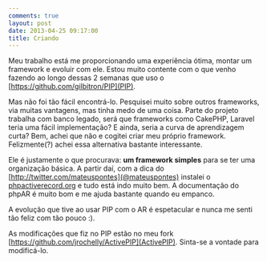 ```yaml
---
comments: true
layout: post
date: 2013-04-25 09:17:00
title: Criando
---
```


Meu trabalho está me proporcionando uma experiência ótima, montar um framework e evoluir com ele. Estou muito contente com o que venho fazendo ao longo dessas 2 semanas que uso o [https://github.com/gilbitron/PIP](PIP).

Mas não foi tão fácil encontrá-lo. Pesquisei muito sobre outros frameworks, via muitas vantagens, mas tinha medo de uma coisa. Parte do projeto trabalha com banco legado, será que frameworks como CakePHP, Laravel teria uma fácil implementação? E ainda, seria a curva de aprendizagem curta? Bem, achei que não e cogitei criar meu próprio framework. Felizmente(?) achei essa alternativa bastante interessante.

Ele é justamente o que procurava: <b>um framework simples</b> para se ter uma organização básica. A partir daí, com a dica do [http://twitter.com/mateuspontes](@mateuspontes) instalei o [phpactiverecord.org](phpActiveRecord) e tudo está indo muito bem. A documentação do phpAR é muito bom e me ajuda bastante quando eu empanco.

A evolução que tive ao usar PIP com o AR é espetacular e nunca me senti tão feliz com tão pouco :).

As modificações que fiz no PIP estão no meu fork [https://github.com/jrochelly/ActivePIP](ActivePIP). Sinta-se a vontade para modificá-lo.